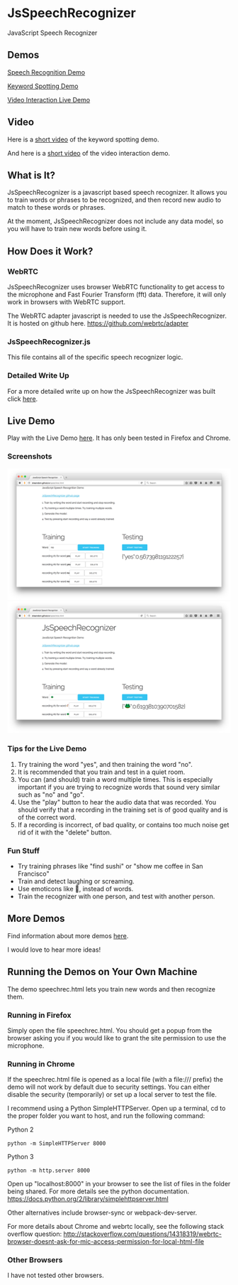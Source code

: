 # JsSpeechRecognizer
JavaScript Speech Recognizer

## Demos
[Speech Recognition Demo](https://dreamdom.github.io/speechrec.html)

[Keyword Spotting Demo](https://dreamdom.github.io/demos/keyword-spotting/keyword-spotting.html)

[Video Interaction Live Demo](https://dreamdom.github.io/demos/video-interaction/video-interaction.html)

## Video
Here is a [short video](https://vimeo.com/161142124) of the keyword spotting demo.

And here is a [short video](https://vimeo.com/161726625) of the video interaction demo.

## What is It?
JsSpeechRecognizer is a javascript based speech recognizer. It allows you to train words or phrases to be recognized, and then record new audio to match to these words or phrases.

At the moment, JsSpeechRecognizer does not include any data model, so you will have to train new words before using it.

## How Does it Work?

### WebRTC
JsSpeechRecognizer uses browser WebRTC functionality to get access to the microphone and Fast Fourier Transform (fft) data. Therefore, it will only work in browsers with WebRTC support.

The WebRTC adapter javascript is needed to use the JsSpeechRecognizer. It is hosted on github here. https://github.com/webrtc/adapter

### JsSpeechRecognizer.js
This file contains all of the specific speech recognizer logic.

### Detailed Write Up
For a more detailed write up on how the JsSpeechRecognizer was built click [here](BuildingaSpeechRecognizerinJavaScript.md).

## Live Demo
Play with the Live Demo [here](https://dreamdom.github.io/speechrec.html). It has only been tested in Firefox and Chrome.

### Screenshots
![Yes No Screenshot](readme-images/screenshot-yes-no.png "Yes No Screenshot")
![Chicken Frog Screenshot](readme-images/screenshot-chicken-frog.png "Chicken Frog Screenshot")

### Tips for the Live Demo

1. Try training the word "yes", and then training the word "no".
2. It is recommended that you train and test in a quiet room.
3. You can (and should) train a word multiple times. This is especially important if you are trying to recognize words that sound very similar such as "no" and "go".
4. Use the "play" button to hear the audio data that was recorded. You should verify that a recording in the training set is of good quality and is of the correct word.
5. If a recording is incorrect, of bad quality, or contains too much noise get rid of it with the "delete" button.

### Fun Stuff

* Try training phrases like "find sushi" or "show me coffee in San Francisco"
* Train and detect laughing or screaming.
* Use emoticons like 🐔, instead of words.
* Train the recognizer with one person, and test with another person.

## More Demos
Find information about more demos [here](https://github.com/dreamdom/JsSpeechRecognizer/tree/master/demos).

I would love to hear more ideas!

## Running the Demos on Your Own Machine
The demo speechrec.html lets you train new words and then recognize them.

### Running in Firefox
Simply open the file speechrec.html. You should get a popup from the browser asking you if you would like to grant the site permission to use the microphone.

### Running in Chrome
If the speechrec.html file is opened as a local file (with a file:/// prefix) the demo will not work by default due to security settings. You can either disable the security (temporarily) or set up a local server to test the file.

I recommend using a Python SimpleHTTPServer. Open up a terminal, cd to the proper folder you want to host, and run the following command:

Python 2
````shell
python -m SimpleHTTPServer 8000
````

Python 3
````shell
python -m http.server 8000
````

Open up "localhost:8000" in your browser to see the list of files in the folder being shared. For more details see the python documentation.
https://docs.python.org/2/library/simplehttpserver.html

Other alternatives include browser-sync or webpack-dev-server.

For more details about Chrome and webrtc locally, see the following stack overflow question:
http://stackoverflow.com/questions/14318319/webrtc-browser-doesnt-ask-for-mic-access-permission-for-local-html-file

### Other Browsers
I have not tested other browsers.
